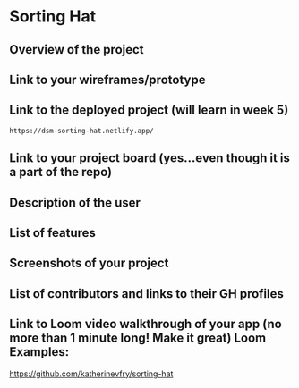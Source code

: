 # Sorting Hat


## Overview of the project
    
## Link to your wireframes/prototype
    
## Link to the deployed project (will learn in week 5)
    https://dsm-sorting-hat.netlify.app/
## Link to your project board (yes...even though it is a part of the repo)
## Description of the user
## List of features
## Screenshots of your project
## List of contributors and links to their GH profiles
## Link to Loom video walkthrough of your app (no more than 1 minute long! Make it great)  Loom Examples: 
https://github.com/katherinevfry/sorting-hat








